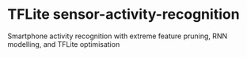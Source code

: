 # TFLite sensor-activity-recognition
Smartphone activity recognition with extreme feature pruning, RNN modelling, and TFLite optimisation
